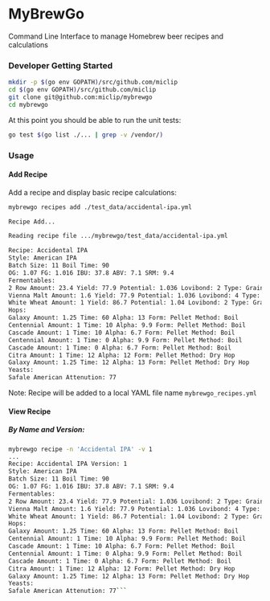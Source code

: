 # MyBrewGo

Command Line Interface to manage Homebrew beer recipes and calculations

### Developer Getting Started

```sh
mkdir -p $(go env GOPATH)/src/github.com/miclip
cd $(go env GOPATH)/src/github.com/miclip
git clone git@github.com:miclip/mybrewgo
cd mybrewgo
```
At this point you should be able to run the unit tests:

```sh
go test $(go list ./... | grep -v /vendor/)
```
### Usage

#### Add Recipe
Add a recipe and display basic recipe calculations:

```sh
mybrewgo recipes add ./test_data/accidental-ipa.yml

Recipe Add...

Reading recipe file .../mybrewgo/test_data/accidental-ipa.yml

Recipe: Accidental IPA
Style: American IPA
Batch Size: 11 Boil Time: 90
OG: 1.07 FG: 1.016 IBU: 37.8 ABV: 7.1 SRM: 9.4
Fermentables:
2 Row Amount: 23.4 Yield: 77.9 Potential: 1.036 Lovibond: 2 Type: Grain
Vienna Malt Amount: 1.6 Yield: 77.9 Potential: 1.036 Lovibond: 4 Type: Grain
White Wheat Amount: 1 Yield: 86.7 Potential: 1.04 Lovibond: 2 Type: Grain
Hops:
Galaxy Amount: 1.25 Time: 60 Alpha: 13 Form: Pellet Method: Boil
Centennial Amount: 1 Time: 10 Alpha: 9.9 Form: Pellet Method: Boil
Cascade Amount: 1 Time: 10 Alpha: 6.7 Form: Pellet Method: Boil
Centennial Amount: 1 Time: 0 Alpha: 9.9 Form: Pellet Method: Boil
Cascade Amount: 1 Time: 0 Alpha: 6.7 Form: Pellet Method: Boil
Citra Amount: 1 Time: 12 Alpha: 12 Form: Pellet Method: Dry Hop
Galaxy Amount: 1.25 Time: 12 Alpha: 13 Form: Pellet Method: Dry Hop
Yeasts:
Safale American Attenution: 77
```

Note: Recipe will be added to a local YAML file name `mybrewgo_recipes.yml`


#### View Recipe
##### By Name and Version:

```sh
mybrewgo recipe -n 'Accidental IPA' -v 1
...
Recipe: Accidental IPA Version: 1
Style: American IPA
Batch Size: 11 Boil Time: 90
OG: 1.07 FG: 1.016 IBU: 37.8 ABV: 7.1 SRM: 9.4
Fermentables:
2 Row Amount: 23.4 Yield: 77.9 Potential: 1.036 Lovibond: 2 Type: Grain
Vienna Malt Amount: 1.6 Yield: 77.9 Potential: 1.036 Lovibond: 4 Type: Grain
White Wheat Amount: 1 Yield: 86.7 Potential: 1.04 Lovibond: 2 Type: Grain
Hops:
Galaxy Amount: 1.25 Time: 60 Alpha: 13 Form: Pellet Method: Boil
Centennial Amount: 1 Time: 10 Alpha: 9.9 Form: Pellet Method: Boil
Cascade Amount: 1 Time: 10 Alpha: 6.7 Form: Pellet Method: Boil
Centennial Amount: 1 Time: 0 Alpha: 9.9 Form: Pellet Method: Boil
Cascade Amount: 1 Time: 0 Alpha: 6.7 Form: Pellet Method: Boil
Citra Amount: 1 Time: 12 Alpha: 12 Form: Pellet Method: Dry Hop
Galaxy Amount: 1.25 Time: 12 Alpha: 13 Form: Pellet Method: Dry Hop
Yeasts:
Safale American Attenution: 77```
